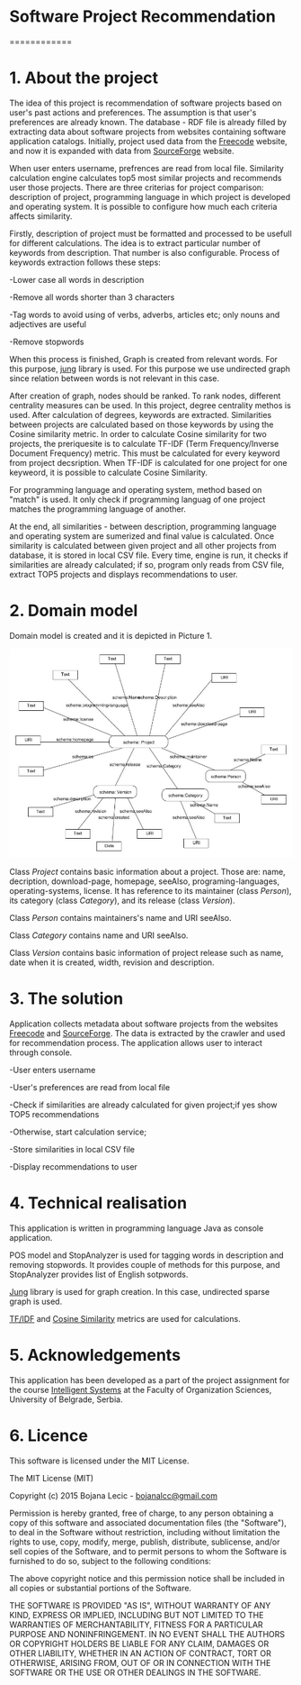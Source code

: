 # Software Project Recommendation
============
# 1. About the project
The idea of this project is recommendation of software projects based on user's past actions and preferences. The assumption is that user's preferences are already known. 
The database - RDF file is already filled by extracting data about software projects from websites containing software application catalogs. Initially, project used data from the [Freecode](http://freecode.com/) website, and now it is expanded with data from [SourceForge](http://sourceforge.net)  website.

When user enters username, prefrences are read from local file. Similarity calculation engine calculates top5 most similar projects and recommends user those projects.
There are three criterias for project comparison: description of project, programming language in which project is developed and operating system. It is possible to configure how much each criteria affects similarity.

Firstly, description of project must be formatted and processed to be usefull for different calculations. The idea is to extract particular number of keywords from description. That number is also configurable. Process of keywords extraction follows these steps:

-Lower case all words in description

-Remove all words shorter than 3 characters

-Tag words to avoid using of verbs, adverbs, articles etc; only nouns and adjectives are useful

-Remove stopwords

When this process is finished, Graph is created from relevant words. For this purpose, [jung](http://jung.sourceforge.net/ ) library is used. For this purpose we use undirected graph since relation between words is not relevant in this case.

After creation of graph, nodes should be ranked. To rank nodes, different centrality measures can be used. In this project, degree centrality methos is used. After calculation of degrees, keywords are extracted.
Similarities between projects are calculated based on those keywords by using the Cosine similarity metric. In order to calculate Cosine similarity for two projects, the preriquesite is to calculate TF-IDF (Term Frequency/Inverse Document Frequency) metric. This must be calculated for every keyword from project decsription. When TF-IDF is calculated for one project for one keyweord, it is possible to calculate Cosine Similarity.

For programming language and operating system, method based on "match" is used. It only check if programming languag of one project matches the programming language of another. 

At the end, all similarities - between description, programming language and operating system are sumerized and final value is calculated. Once similarity is calculated between given project and all other projects from database, it is stored in local CSV file. Every time, engine is run, it checks if similarities are already calculated; if so, program only reads from CSV file, extract TOP5 projects and displays recommendations to user.

# 2. Domain model

Domain model is created and it is depicted in Picture 1.

![Picture 1 - Domain model](rdf.jpg)

Class *Project* contains basic information about a project. Those are: name, decription, download-page, homepage, seeAlso, programing-languages, operating-systems, license. It has reference to its maintainer (class *Person*), its category (class *Category*), and its release (class *Version*).

Class *Person* contains maintainers's name and URI seeAlso.

Class *Category* contains name and URI seeAlso.

Class *Version* contains basic information of project release such as name, date when it is created, width, revision and description.

# 3. The solution

Application collects metadata about software projects from the websites [Freecode](http://freecode.com/) and [SourceForge](http://sourceforge.net). The data is extracted by the crawler and used for recommendation process.
The application allows user to interact through console.

-User enters username

-User's preferences are read from local file

-Check if similarities are already calculated for given project;if yes show TOP5 recommendations

-Otherwise, start calculation service;

-Store similarities in local CSV file

-Display recommendations to user

# 4. Technical realisation

This application is written in programming language Java as console application.

POS model and StopAnalyzer is used for tagging words in description and removing stopwords. It provides couple of methods for this purpose, and StopAnalyzer provides list of English sotpwords.

[Jung](http://jung.sourceforge.net/ ) library is used for graph creation. In this case, undirected sparse graph is used.

[TF/IDF](http://www.site.uottawa.ca/~diana/csi4107/cosine_tf_idf_example.pdf) and [Cosine Similarity](https://github.com/xiejuncs/cross-document-coreference-resolution/blob/master/util/CosineSimilarity.java) metrics are used for calculations.

# 5. Acknowledgements

This application has been developed as a part of the project assignment for the course [Intelligent Systems](http://is.fon.rs/) at the Faculty of Organization Sciences, University of Belgrade, Serbia.


# 6. Licence

This software is licensed under the MIT License.

The MIT License (MIT)

Copyright (c) 2015 Bojana Lecic - bojanalcc@gmail.com

Permission is hereby granted, free of charge, to any person obtaining a copy of this software and associated documentation files (the "Software"), to deal in the Software without restriction, including without limitation the rights to use, copy, modify, merge, publish, distribute, sublicense, and/or sell copies of the Software, and to permit persons to whom the Software is furnished to do so, subject to the following conditions:

The above copyright notice and this permission notice shall be included in all copies or substantial portions of the Software.

THE SOFTWARE IS PROVIDED "AS IS", WITHOUT WARRANTY OF ANY KIND, EXPRESS OR IMPLIED, INCLUDING BUT NOT LIMITED TO THE WARRANTIES OF MERCHANTABILITY, FITNESS FOR A PARTICULAR PURPOSE AND NONINFRINGEMENT. IN NO EVENT SHALL THE AUTHORS OR COPYRIGHT HOLDERS BE LIABLE FOR ANY CLAIM, DAMAGES OR OTHER LIABILITY, WHETHER IN AN ACTION OF CONTRACT, TORT OR OTHERWISE, ARISING FROM, OUT OF OR IN CONNECTION WITH THE SOFTWARE OR THE USE OR OTHER DEALINGS IN THE SOFTWARE.


